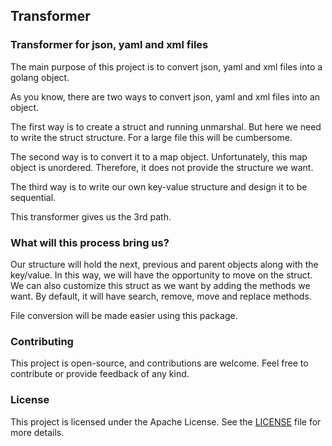 ## Transformer
### Transformer for json, yaml and xml files

The main purpose of this project is to convert json, yaml and xml files into a golang object.

As you know, there are two ways to convert json, yaml and xml files into an object.

The first way is to create a struct and running unmarshal. But here we need to write the struct structure. For a large file this will be cumbersome.

The second way is to convert it to a map object. Unfortunately, this map object is unordered. Therefore, it does not provide the structure we want.

The third way is to write our own key-value structure and design it to be sequential.

This transformer gives us the 3rd path.

### What will this process bring us?

Our structure will hold the next, previous and parent objects along with the key/value. In this way, we will have the opportunity to move on the struct. We can also customize this struct as we want by adding the methods we want. By default, it will have search, remove, move and replace methods.

File conversion will be made easier using this package.

### Contributing
This project is open-source, and contributions are welcome. Feel free to contribute or provide feedback of any kind.

### License
This project is licensed under the Apache License. See the [LICENSE](https://github.com/mstgnz/transformer/blob/main/LICENSE) file for more details.